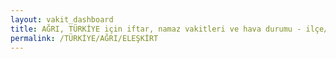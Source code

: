 ```yaml
---
layout: vakit_dashboard
title: AĞRI, TÜRKİYE için iftar, namaz vakitleri ve hava durumu - ilçe/eyalet seç
permalink: /TÜRKİYE/AĞRI/ELEŞKİRT
---
```


<script type="text/javascript">
  var GLOBAL_COUNTRY = 'TÜRKİYE';
  var GLOBAL_CITY = 'AĞRI';
  var GLOBAL_STATE = 'ELEŞKİRT';
  var lat = 72;
  var lon = 21;
</script>
